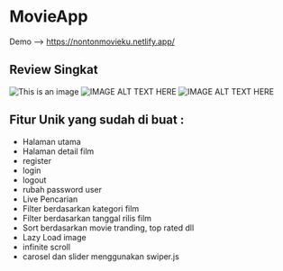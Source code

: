 # MovieApp

Demo --> https://nontonmovieku.netlify.app/

## Review Singkat

![This is an image](https://im3.ezgif.com/tmp/ezgif-3-741b6efc56.gif)
![IMAGE ALT TEXT HERE](https://im3.ezgif.com/tmp/ezgif-3-741b6efc56.gif)
![IMAGE ALT TEXT HERE](./reviewGif.gif)

## Fitur Unik yang sudah di buat :

-   Halaman utama
-   Halaman detail film
-   register
-   login
-   logout
-   rubah password user
-   Live Pencarian
-   Filter berdasarkan kategori film
-   Filter berdasarkan tanggal rilis film
-   Sort berdasarkan movie tranding, top rated dll
-   Lazy Load image
-   infinite scroll
-   carosel dan slider menggunakan swiper.js
